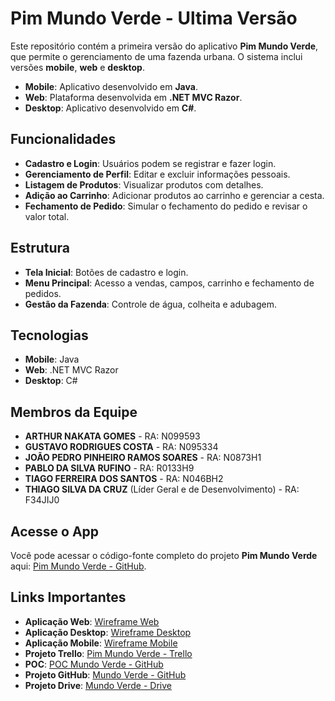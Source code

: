 # Pim Mundo Verde - Ultima Versão

Este repositório contém a primeira versão do aplicativo **Pim Mundo Verde**, que permite o gerenciamento de uma fazenda urbana. O sistema inclui versões **mobile**, **web** e **desktop**.

- **Mobile**: Aplicativo desenvolvido em **Java**.
- **Web**: Plataforma desenvolvida em **.NET MVC Razor**.
- **Desktop**: Aplicativo desenvolvido em **C#**.

## Funcionalidades

- **Cadastro e Login**: Usuários podem se registrar e fazer login.
- **Gerenciamento de Perfil**: Editar e excluir informações pessoais.
- **Listagem de Produtos**: Visualizar produtos com detalhes.
- **Adição ao Carrinho**: Adicionar produtos ao carrinho e gerenciar a cesta.
- **Fechamento de Pedido**: Simular o fechamento do pedido e revisar o valor total.

## Estrutura

- **Tela Inicial**: Botões de cadastro e login.
- **Menu Principal**: Acesso a vendas, campos, carrinho e fechamento de pedidos.
- **Gestão da Fazenda**: Controle de água, colheita e adubagem.

## Tecnologias

- **Mobile**: Java
- **Web**: .NET MVC Razor
- **Desktop**: C#

## Membros da Equipe

- **ARTHUR NAKATA GOMES** - RA: N099593
- **GUSTAVO RODRIGUES COSTA** - RA: N095334
- **JOÃO PEDRO PINHEIRO RAMOS SOARES** - RA: N0873H1
- **PABLO DA SILVA RUFINO** - RA: R0133H9
- **TIAGO FERREIRA DOS SANTOS** - RA: N046BH2
- **THIAGO SILVA DA CRUZ** (Líder Geral e de Desenvolvimento) - RA: F34JIJ0

## Acesse o App

Você pode acessar o código-fonte completo do projeto **Pim Mundo Verde** aqui: [Pim Mundo Verde - GitHub](https://github.com/Thiago163/Pim_Mundo_Verde/tree/main).

## Links Importantes

- **Aplicação Web**: [Wireframe Web](https://www.figma.com/design/XUOI8IAdWD96atRlrWd6V9/Wireframe-web?node-id=0-1&t=mM9pgQ8azP9hlItt-0)
- **Aplicação Desktop**: [Wireframe Desktop](https://www.figma.com/design/0WPrvfC21N6avOfmHOcZoV/Wireframe-Desktop?node-id=0-1&t=94K11UEz5ZwO59jZ-0)
- **Aplicação Mobile**: [Wireframe Mobile](https://www.figma.com/design/oQ32goJgeIXxMbkmtDRKdb/Mobile-Mundo-Verde?node-id=0-1&t=Nc6LTkNYJZi4EBvC-0)
- **Projeto Trello**: [Pim Mundo Verde - Trello](https://trello.com/b/PJtokSJM/pimmundoverde)
- **POC**: [POC Mundo Verde - GitHub](https://github.com/Thiago163/POC_MUNDO_VERDE)
- **Projeto GitHub**: [Mundo Verde - GitHub](https://github.com/Thiago163/Mundo_verde)
- **Projeto Drive**: [Mundo Verde - Drive](https://drive.google.com/drive/folders/1ZZm2WHmg0YJCX6u84K50sNPW8nR9DUol?usp=sharing)
